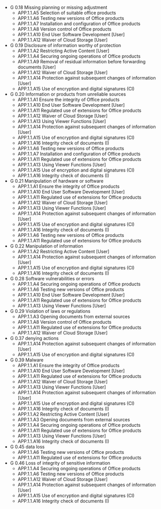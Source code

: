 * G 0.18 Missing planning or missing adjustment
  * APP.1.1.A5 Selection of suitable office products
  * APP.1.1.A6 Testing new versions of Office products
  * APP.1.1.A7 Installation and configuration of Office products
  * APP.1.1.A8 Version control of Office products
  * APP.1.1.A10 End User Software Development [User]
  * APP.1.1.A12 Waiver of Cloud Storage [User]
* G 0.19 Disclosure of information worthy of protection
  * APP.1.1.A2 Restricting Active Content [User]
  * APP.1.1.A4 Securing ongoing operations of Office products
  * APP.1.1.A9 Removal of residual information before forwarding documents [User]
  * APP.1.1.A12 Waiver of Cloud Storage [User]
  * APP.1.1.A14 Protection against subsequent changes of information [User]
  * APP.1.1.A15 Use of encryption and digital signatures (CI)
* G 0.20 Information or products from unreliable sources
  * APP.1.1.A1 Ensure the integrity of Office products
  * APP.1.1.A10 End User Software Development [User]
  * APP.1.1.A11 Regulated use of extensions for Office products
  * APP.1.1.A12 Waiver of Cloud Storage [User]
  * APP.1.1.A13 Using Viewer Functions [User]
  * APP.1.1.A14 Protection against subsequent changes of information [User]
  * APP.1.1.A15 Use of encryption and digital signatures (CI)
  * APP.1.1.A16 Integrity check of documents (I)
  * APP.1.1.A6 Testing new versions of Office products
  * APP.1.1.A7 Installation and configuration of Office products
  * APP.1.1.A11 Regulated use of extensions for Office products
  * APP.1.1.A13 Using Viewer Functions [User]
  * APP.1.1.A15 Use of encryption and digital signatures (CI)
  * APP.1.1.A16 Integrity check of documents (I)
* G 0.21 Manipulation of hardware or software
  * APP.1.1.A1 Ensure the integrity of Office products
  * APP.1.1.A10 End User Software Development [User]
  * APP.1.1.A11 Regulated use of extensions for Office products
  * APP.1.1.A12 Waiver of Cloud Storage [User]
  * APP.1.1.A13 Using Viewer Functions [User]
  * APP.1.1.A14 Protection against subsequent changes of information [User]
  * APP.1.1.A15 Use of encryption and digital signatures (CI)
  * APP.1.1.A16 Integrity check of documents (I)
  * APP.1.1.A6 Testing new versions of Office products
  * APP.1.1.A11 Regulated use of extensions for Office products
* G 0.22 Manipulation of information
  * APP.1.1.A2 Restricting Active Content [User]
  * APP.1.1.A14 Protection against subsequent changes of information [User]
  * APP.1.1.A15 Use of encryption and digital signatures (CI)
  * APP.1.1.A16 Integrity check of documents (I)
* G 0.28 Software vulnerabilities or errors
  * APP.1.1.A4 Securing ongoing operations of Office products
  * APP.1.1.A6 Testing new versions of Office products
  * APP.1.1.A10 End User Software Development [User]
  * APP.1.1.A11 Regulated use of extensions for Office products
  * APP.1.1.A13 Using Viewer Functions [User]
* G 0.29 Violation of laws or regulations
  * APP.1.1.A3 Opening documents from external sources
  * APP.1.1.A8 Version control of Office products
  * APP.1.1.A11 Regulated use of extensions for Office products
  * APP.1.1.A12 Waiver of Cloud Storage [User]
* G 0.37 denying actions
  * APP.1.1.A14 Protection against subsequent changes of information [User]
  * APP.1.1.A15 Use of encryption and digital signatures (CI)
* G 0.39 Malware
  * APP.1.1.A1 Ensure the integrity of Office products
  * APP.1.1.A10 End User Software Development [User]
  * APP.1.1.A11 Regulated use of extensions for Office products
  * APP.1.1.A12 Waiver of Cloud Storage [User]
  * APP.1.1.A13 Using Viewer Functions [User]
  * APP.1.1.A14 Protection against subsequent changes of information [User]
  * APP.1.1.A15 Use of encryption and digital signatures (CI)
  * APP.1.1.A16 Integrity check of documents (I)
  * APP.1.1.A2 Restricting Active Content [User]
  * APP.1.1.A3 Opening documents from external sources
  * APP.1.1.A4 Securing ongoing operations of Office products
  * APP.1.1.A11 Regulated use of extensions for Office products
  * APP.1.1.A13 Using Viewer Functions [User]
  * APP.1.1.A16 Integrity check of documents (I)
* G 0.45 data loss
  * APP.1.1.A6 Testing new versions of Office products
  * APP.1.1.A11 Regulated use of extensions for Office products
* G 0.46 Loss of integrity of sensitive information
  * APP.1.1.A4 Securing ongoing operations of Office products
  * APP.1.1.A6 Testing new versions of Office products
  * APP.1.1.A12 Waiver of Cloud Storage [User]
  * APP.1.1.A14 Protection against subsequent changes of information [User]
  * APP.1.1.A15 Use of encryption and digital signatures (CI)
  * APP.1.1.A16 Integrity check of documents (I)
